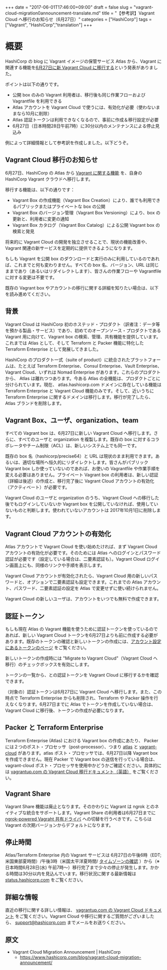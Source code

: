 ﻿+++
date = "2017-06-01T17:46:00+09:00"
draft = false
slug = "vagrant-cloud-migration0announcement-translate.md"
title = "【参考訳】Vagrant Cloud へ移行のお知らせ（6月27日）"
categories = ["HashiCorp"]
tags = ["Vagrant", "HashiCorp","translation"]
+++

# 概要

HashiCorp の blog に Vagrant イメージの保管サービス Atlas から、Vagrant に関連する機能を[6月27日に新 Vagrant Cloud に移行する](https://www.hashicorp.com/blog/vagrant-cloud-migration-announcement/)という発表がありました。

ポイントは以下の通りです。

* 公開 box のみの Vagrant 利用者は、移行後も同じ作業フローおよび Vagrantfile を利用できる
* Atlas アカウントを Vagrant Cloud で使うには、有効化が必要（使わないままなら10月に削除）
* Atlas 認証トークンは利用できなくなるので、事前に作成＆移行設定が必要
* 6月27日（日本時間28日午前7時）に30分以内のメンテナンスによる停止見込み

例によって詳細情報として参考訳を作成しました。以下どうぞ。

## Vagrant Cloud 移行のお知らせ

6月27日、HashiCorp の Atlas から  [Vagrant に関する機能](https://www.vagrantup.com/docs/vagrant-cloud/) を、自身のHashiCorp Vagrant クラウドへ移行します。

移行する機能は、以下の通りです：

- Vagrant Box の作成機能（Vagrant Box Creation）により、誰でも利用できるパブリックまたはプライベートな box の公開
- Vagrant Box のバージョン管理（Vagrant Box Versioning）により、box の更新と、利用者に変更の通知
- Vagrant Box カタログ（Vagrant Box Catalog）による公開 Vagrant box の検索と発見

将来的に Vagrant Cloud の開発を独立させることで、現状の機能改善や、Vagrant 関連の新サービスを定期的に提供できるようになります。

もしも Vagrant を公開 box のダウンロードと実行のみに利用しているのであれば、これまでと何も変わりません。すべての box 名、バージョン、URL は同じままであり（あるいはリダイレクトします）、皆さんの作業フローや Vagrantfile に対する変更は不要です。

既存の Vagrant box やアカウントの移行に関する詳細を知りたい場合は、以下を読み進めてください。

## 背景

Vagrant Cloud は HashiCorp 初のホステッド・プロダクト（訳者注：データ等を預かる製品・サービス）であり、初めてのオープンソース・プロダクトである Vagrant 用に向けて、Vagrant box の検索、管理、共有機能を提供しています。これまでは Atlas として、そして Terraform と Packer 機能に特化した Terraform Enterprise として発展してきました。

HashiCorp のプロダクト一式（suite of product）に統合されたプラットフォームは、たとえば Terraform Enterprise、Consul Enterprise、Vault Enterprise、Vagrant Cloud、いずれは Nomad Enterprise があります。これらのプロダクトから、 Atlas は離れつつあります。今ある Atlas の全機能は、プロダクトごとに分けられています。現在、 atlas.hashicorp.com ドメインに存在している機能は Terraform Enterprise と Vagrant Cloud 機能のみです。そして、近いうちに Terraform Enterprise に関するドメインは移行します。移行が完了したら、Atlas ブランドを削除します。

## Vagrant Box、ユーザ、organization、team

すべての Vagrant box は、6月27日に新しい Vagrant Cloud へ移行します。さらに、すべてのユーザと organization を複製します。既存の box に対するコラボレータやチーム制限（ACL）は、新しいシステム上でも同一です。

既存の box 名（hashicorp/precise64）と URL は現状のまま利用できます。あるいは、適切な場所へ恒久的にリダイレクトします。皆さんがパブリック Vagrant box しか使っていないのであれば、お使いの Vagrantfile や作業手順を変える必要はありません。プライベート Vagrant box の利用者は、新しい認証（詳細は後述）の作成と、移行完了後に Vagrant Cloud アカウントの有効化（アクティベート）が必要です。

Vagrant Cloud のユーザと organization のうち、Vagrant Cloud への移行した後でもログインしていないか Vagrant box を公開していなければ、使用していないものと判断します。使われていないアカウントは 2017年10月1日に削除します。

## Vagrant Cloud アカウントの有効化

Atlas アカウントで Vagrant Cloud を使い始めたければ、まず Vagrant Cloud アカウントの有効化が必要です。そのためには Atlas へのログインとパスワード認証が必要です（設定している場合は、二要素認証も）。Vagrant Cloud ログイン画面上にも、同様のリンクや手順を表示します。

Vagrant Cloud アカウントが有効化されたら、Vagrant Cloud 用の新しいパスワードと、オプションで二要素認証も設定できます。これまでの Atlas アカウント、パスワード、二要素認証の設定を Atlas で変更せずに使い続けられません。

Vagrant Cloud の新しいユーザは、アカウントをいつでも無料で作成できます。

## 認証トークン

もしも現在 Atlas の Vagrant 機能を使うために認証トークンを使っているのであれば、新しい Vagrant Cloud トークンを6月27日よりも前に作成する必要があります。既存のトークンの確認と新しいトークンの作成には、[アカウント設定にあるトークンのページ](https://atlas.hashicorp.com/settings/tokens) をご覧ください。

新しいトークンの作成時には "Migrate to Vagrant Cloud"（Vagrant Cloud へ移行）のチェックボックスを有効にします。

トークンの一覧から、との認証トークンを Vagrant Cloud に移行するかを確認できます。

（対象の）認証トークンは6月27日に Vagrant Cloud へ移行します。また、この時点で Terraform Enterprise からも削除され、Terraform や Packer 操作を行えなくなります。6月27日までに Atlas でトークンを作成していない場合は、Vagrant Cloud に移行後、トークンの作成が必要になります。

## Packer と Terraform Enterprise

Terraform Enterprise (Atlas) における Vagrant box の作成にあたり、 Packer には２つのポスト・プロセッサ（post-processor）、つまり [atlas](https://www.packer.io/docs/post-processors/atlas.html) と [vagrant-cloud](https://www.packer.io/docs/post-processors/vagrant-cloud.html) があります。atlas ポスト・プロセッサでは、6月27日以降 Vagrant box を作成できません。現在 Packer で Vagrant box の送信を行っている場合は、vagrant-cloud ポスト・プロセッサを使用中かどうかご確認ください。具体的には [vagrantup.com の Vagrant Cloud 移行ドキュメント（英語）](https://www.vagrantup.com/docs/vagrant-cloud/vagrant-cloud-migration.html) をご覧ください。

## Vagrant Share

Vagrant Share 機能は廃止となります。そのかわりに Vagrant は ngrok とのネイティブな統合をサポートします。Vagrant Share の利用者は6月27日までに [ngrok-powered Vagraht 共有ドライバ](https://www.vagrantup.com/docs/share/ngrok.html) への切替を行うべきです。こちらは Vagrant の次期バージョンからデフォルトになります。

## 停止時間

Atlas/Terraform Enterprise 内の Vagrant サービスは 6月27日の午後6時（EDT;米国東部夏時間）/午後3時（米国太平洋夏時間/ [タイムゾーンの確認](https://time.is/0600PM_27_June_2017_in_ET?Vagrant_Cloud_Migration) ）から（※日本時間6月28日(水) 午前7時～）移行完了まで少々の停止が発生します。かかる時間は30分以内を見込んでいます。移行状況に関する最新情報は [status.hashicorp.com](https://status.hashicorp.com/) をご覧ください。

## 詳細な情報

直近の移行に関する詳しい情報は、 [vagrantup.com の Vagrant Cloud ドキュメント](https://www.vagrantup.com/docs/vagrant-cloud/vagrant-cloud-migration.html) をご覧ください。Vagrant Cloud や移行に関するご質問がございましたら、 [support@hashicorp.com](mailto:support@hashicorp.com) までメールをお送りください。

## 原文

* Vagrant Cloud Migration Announcement | HashiCorp
  * https://www.hashicorp.com/blog/vagrant-cloud-migration-announcement/
